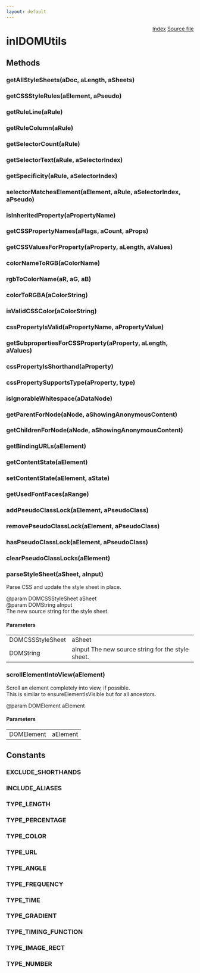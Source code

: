 ```yaml
---
layout: default
---
```

<div class='links' style='float:right'><a href="../index.html">Index</a>
<a href="http://dxr.mozilla.org/mozilla-central/source/layout/inspector/inIDOMUtils.idl">Source file</a>
</div>

# inIDOMUtils #

## Methods ##

### getAllStyleSheets(aDoc, aLength, aSheets) ###

### getCSSStyleRules(aElement, aPseudo) ###

### getRuleLine(aRule) ###

### getRuleColumn(aRule) ###

### getSelectorCount(aRule) ###

### getSelectorText(aRule, aSelectorIndex) ###

### getSpecificity(aRule, aSelectorIndex) ###

### selectorMatchesElement(aElement, aRule, aSelectorIndex, aPseudo) ###

### isInheritedProperty(aPropertyName) ###

### getCSSPropertyNames(aFlags, aCount, aProps) ###

### getCSSValuesForProperty(aProperty, aLength, aValues) ###

### colorNameToRGB(aColorName) ###

### rgbToColorName(aR, aG, aB) ###

### colorToRGBA(aColorString) ###

### isValidCSSColor(aColorString) ###

### cssPropertyIsValid(aPropertyName, aPropertyValue) ###

### getSubpropertiesForCSSProperty(aProperty, aLength, aValues) ###

### cssPropertyIsShorthand(aProperty) ###

### cssPropertySupportsType(aProperty, type) ###

### isIgnorableWhitespace(aDataNode) ###

### getParentForNode(aNode, aShowingAnonymousContent) ###

### getChildrenForNode(aNode, aShowingAnonymousContent) ###

### getBindingURLs(aElement) ###

### getContentState(aElement) ###

### setContentState(aElement, aState) ###

### getUsedFontFaces(aRange) ###

### addPseudoClassLock(aElement, aPseudoClass) ###

### removePseudoClassLock(aElement, aPseudoClass) ###

### hasPseudoClassLock(aElement, aPseudoClass) ###

### clearPseudoClassLocks(aElement) ###

### parseStyleSheet(aSheet, aInput) ###
  
Parse CSS and update the style sheet in place.  
  
@param DOMCSSStyleSheet aSheet  
@param DOMString aInput  
       The new source string for the style sheet.  
  

#### Parameters ####

<table>

<tr>
<td>DOMCSSStyleSheet</td>
<td>aSheet  
</td>
</tr>

<tr>
<td>DOMString</td>
<td>aInput  
       The new source string for the style sheet.  
</td>
</tr>

</table>

### scrollElementIntoView(aElement) ###
  
Scroll an element completely into view, if possible.  
This is similar to ensureElementIsVisible but for all ancestors.  
  
@param DOMElement aElement  
  

#### Parameters ####

<table>

<tr>
<td>DOMElement</td>
<td>aElement  
</td>
</tr>

</table>

## Constants ##

### EXCLUDE_SHORTHANDS ###

### INCLUDE_ALIASES ###

### TYPE_LENGTH ###

### TYPE_PERCENTAGE ###

### TYPE_COLOR ###

### TYPE_URL ###

### TYPE_ANGLE ###

### TYPE_FREQUENCY ###

### TYPE_TIME ###

### TYPE_GRADIENT ###

### TYPE_TIMING_FUNCTION ###

### TYPE_IMAGE_RECT ###

### TYPE_NUMBER ###

